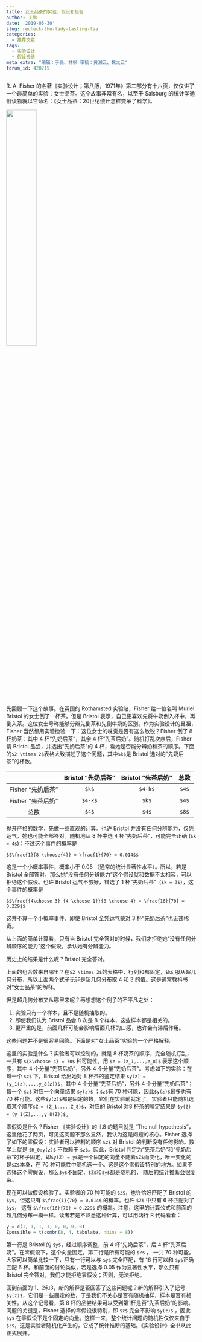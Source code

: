 ```yaml
---
title: 女士品茶的实验、假设和检验
author: 丁鹏
date: '2019-05-30'
slug: recheck-the-lady-tasting-tea
categories:
  - 推荐文章
tags:
  - 实验设计
  - 假设检验
meta_extra: "编辑：于淼、林枫 审稿：黄湘云、魏太云"
forum_id: 420715
---
```


R. A. Fisher 的名著《实验设计；第八版，1971年》第二部分有十六页，仅仅讲了一个最简单的实验：女士品茶。这个故事非常有名，以至于 Salsburg 的统计学通俗读物就以它命名：《女士品茶：20世纪统计怎样变革了科学》。

<img src="https://images-na.ssl-images-amazon.com/images/I/51TruAK%2BQ-L._SX311_BO1,204,203,200_.jpg" width="40%">

先回顾一下这个故事。在英国的 Rothamsted 实验站，Fisher 给一位名叫 Muriel Bristol 的女士倒了一杯茶，但是 Bristol 表示，自己更喜欢先将牛奶倒入杯中，再倒入茶。这位女士号称能够分辨先倒茶和先倒牛奶的区别。作为实验设计的鼻祖，Fisher 当然想用实验检验一下：这位女士的味觉是否有这么敏锐？Fisher 倒了 8 杯奶茶：其中 4 杯“先奶后茶”，其余 4 杯“先茶后奶”。随机打乱次序后，Fisher 请 Bristol 品尝，并选出“先奶后茶”的 4 杯，看她是否能分辨奶和茶的顺序。下面的`$2 \times 2$`表格大致描述了这个问题，其中`$k$`是 Bristol 选对的“先奶后茶”的杯数。

|                  |Bristol “先奶后茶” |Bristol “先茶后奶” |总数 |
|:-----------------:|:------------------:|:------------------:|:----:|
|Fisher “先奶后茶” |`$k$`                  |`$4-k$`                |`$4$`    |
|Fisher “先茶后奶” |`$4-k$`                |`$k$`                  |`$4$`    |
|总数              |`$4$`                  |`$4$`                |`$8$`    |

抛开严格的数学，先做一些直观的计算。也许 Bristol 并没有任何分辨能力，仅凭运气，她也可能全部答对。随机地从 8 杯中选 4 杯“先奶后茶”，可能完全正确 (`$k = 4$`)；不过这个事件的概率是

`$$\frac{1}{8 \choose{4}} = \frac{1}{70} = 0.014$$`

这是一个小概率事件，概率小于 0.05 （通常的统计显著性水平）。所以，若是 Bristol 全部答对，那么她“没有任何分辨能力”这个假设就和数据不太相容，可以拒绝这个假设。也许 Bristol 运气不够好，错选了 1 杯“先奶后茶”（`$k = 3$`），这个事件的概率是

`$$\frac{{4\choose 3} {4 \choose 1}}{8 \choose 4} = \frac{16}{70} = 0.229$$`

这并不算一个小概率事件，即使 Bristol 全凭运气蒙对 3 杯“先奶后茶”也无甚稀奇。

从上面的简单计算看，只有当 Bristol 完全答对的时候，我们才拒绝她“没有任何分辨顺序的能力”这个假设，承认她有分辨能力。

历史上的结果是什么呢？Bristol 完全答对。

上面的组合数来自哪里？在`$2 \times 2$`的表格中，行列和都固定，`$k$` 服从超几何分布，所以上面两个式子无非是超几何分布取 4 和 3 的值。这是通常教科书对“女士品茶”的解释。

但是超几何分布又从哪里来呢？再想想这个例子的不平凡之处：

1. 实验只有一个样本，且不是随机抽取的。
1. 即使我们认为 Bristol 品尝 8 次是 8 个样本，这些样本都是相关的。
1. 更严重的是，前面几杯可能会影响后面几杯的口感，也许会有滞后作用。

这些问题并不是很容易回答。下面是对“女士品茶”实验的一个严格解释。

这里的实验是什么？实验者可以控制的，就是 8 杯奶茶的顺序，完全随机打乱，一共有 `${8\choose 4} = 70$` 种可能性。用 `$z = (z_1,...,z_8)$` 表示这个顺序，其中 4 个分量“先茶后奶”，另外 4 个分量“先奶后茶”。考虑如下的实验：在每一个 `$z$` 下，Bristol 给出她对 8 杯茶的鉴定结果 `$y(z) = (y_1(z),...,y_8(z))$`，其中 4 个分量“先茶后奶”，另外 4 个分量“先奶后茶”；每一个 `$z$` 对应一个向量结果 `$y(z)$` ；`$z$`有 70 种可能，因此`$y(z)$`最多也有 70 种可能。这些`$y(z)$`都是固定的数，它们在实验前就定了。实验者只能随机选取某个顺序`$Z = (Z_1,...,Z_8)$`，对应的 Bristol 对8 杯茶的鉴定结果是 `$y(Z) = (y_1(Z),...,y_8(Z))$`。

零假设是什么？Fisher 《实验设计》的 II.8 的题目就是 “The null hypothesis”，这里他花了两页，可见这问题不那么显然，我认为这是问题的核心。Fisher 选择了如下的零假设：实验者可以控制的顺序 `$z$` 对 Bristol 的判断没有任何影响。数学上就是 `$H_0:y(z)$` 不依赖于 `$z$`。因此，Bristol 判定为“先茶后奶”和“先奶后茶”的杯子固定，即`$y(Z) = y$`是一个固定的向量不随着`$Z$`而变化，唯一变化的是`$Z$`本身，在 70 种可能性中随机选一个。这是这个零假设特别的地方。如果不选择这个零假设，那么`$y$`不固定，`$Z$`和`$y$`都是随机的， 随后的统计推断会很复杂。 

现在可以做假设检验了。实验者的 70 种可能的 `$Z$`，也许恰好匹配了 Bristol 的 `$y$`，但这只有 `$\frac{1}{70} = 0.014$` 的概率。也许 `$Z$` 中只有 6 杯匹配对了`$y$`， 这有 `$\frac{16}{70} = 0.229$` 的概率。注意，这里的计算公式和前面的超几何分布一模一样。读者若是不熟悉这种计算，可以用两行 R 代码看看：

```r
y = c(1, 1, 1, 1, 0, 0, 0, 0)
Zpossible = t(combn(8, 4, tabulate, nbins = 8))
```

第一行是 Bristol 的 `$y$`，经过顺序调整，前 4 杯“先奶后茶”，后 4 杯“先茶后奶”。在零假设下，这个向量固定。第二行是所有可能的 `$Z$` ， 一共 70 种可能。大家可以简单比较一下，只有一行可以与 `$y$` 完全匹配，有 16 行可以和 `$y$`正确匹配 6 杯。和前面的讨论类似，若是选择 0.05 作为显著性水平，那么只有 Bristol 完全答对，我们才能拒绝零假设；否则，无法拒绝。

回到前面的 1、2和3，新的解释是否回答了这些问题呢？新的解释引入了记号 `$y(z)$`，它们是一些固定的数，于是我们不关心是否有随机抽样，样本是否有相关性。从这个记号看，第 8 杯的品尝结果可以受到第1杯是否“先茶后奶”的影响。问题的关键是，Fisher 选择的零假设很特别，即 `$z$` 完全不影响 `$y(z)$` ，因此 `$y$` 在零假设下是个固定的向量。这样一来，整个统计问题的随机性仅仅来自于 `$Z$`，这是实验者随机化产生的，它成了统计推断的基础。《实验设计》全书从此正式展开。

